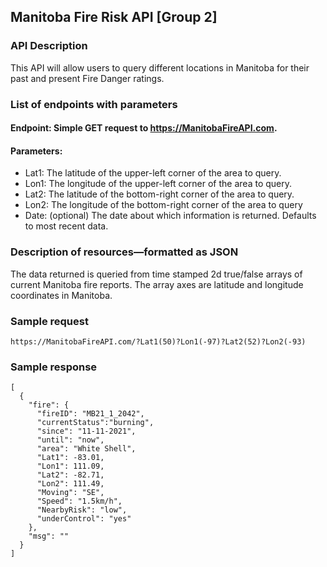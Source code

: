 ## Manitoba Fire Risk API [Group 2]

### API Description
This API will allow users to query different locations in Manitoba for their past and present Fire Danger ratings.

### List of endpoints with parameters
#### Endpoint: Simple **GET** request to https://ManitobaFireAPI.com. 
#### Parameters:
- Lat1: The latitude of the upper-left corner of the area to query.
- Lon1: The longitude of the upper-left corner of the area to query.
- Lat2: The latitude of the bottom-right corner of the area to query.
- Lon2: The longitude of the bottom-right corner of the area to query
- Date: (optional) The date about which information is returned. Defaults to most recent data.

### Description of resources—formatted as JSON
The data returned is queried from time stamped 2d true/false arrays of current Manitoba fire reports. The array axes are latitude and longitude coordinates in Manitoba.

### Sample request
`https://ManitobaFireAPI.com/?Lat1(50)?Lon1(-97)?Lat2(52)?Lon2(-93)`

### Sample response
```
[
  {
    "fire": {
      "fireID": "MB21_1_2042",
      "currentStatus":"burning",
      "since": "11-11-2021",
      "until": "now",
      "area": "White Shell",
      "Lat1": -83.01,
      "Lon1": 111.09,
      "Lat2": -82.71,
      "Lon2": 111.49,
      "Moving": "SE",
      "Speed": "1.5km/h",
      "NearbyRisk": "low",
      "underControl": "yes"
    },
    "msg": ""
  }
]
```

